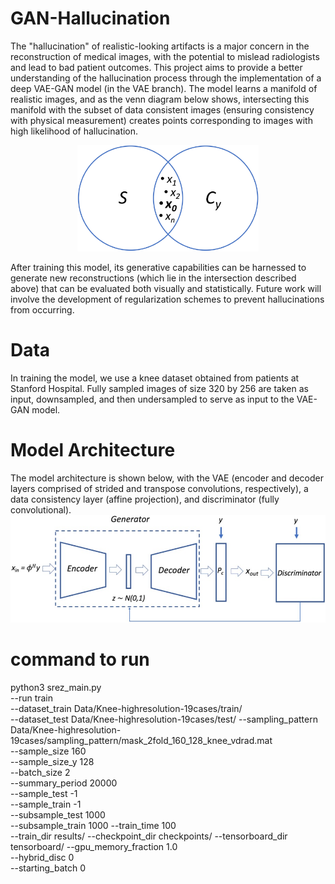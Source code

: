 # GAN-Hallucination
The "hallucination" of realistic-looking artifacts is a major concern in the reconstruction of medical images, with the potential to mislead radiologists and lead to bad patient outcomes. This project aims to provide a better understanding of the hallucination process through the implementation of a deep VAE-GAN model (in the VAE branch). The model learns a manifold of realistic images, and as the venn diagram below shows, intersecting this manifold with the subset of data consistent images (ensuring consistency with physical measurement) creates points corresponding to images with high likelihood of hallucination.

<p align="center">
  <img src="fixed_venn.png" height="170">
</p>

After training this model, its generative capabilities can be harnessed to generate new reconstructions (which lie in the intersection described above) that can be evaluated both visually and statistically. Future work will involve the development of regularization schemes to prevent hallucinations from occurring.
# Data
In training the model, we use a knee dataset obtained from patients at Stanford Hospital. Fully sampled images of size 320 by 256 are taken as input, downsampled, and then undersampled to serve as input to the VAE-GAN model.

# Model Architecture
The model architecture is shown below, with the VAE (encoder and decoder layers comprised of strided and transpose convolutions, respectively), a data consistency layer (affine projection), and discriminator (fully convolutional).
![alt text](revised_model_architecture.png)

# command to run 

python3  srez_main.py    
--run train     
--dataset_train Data/Knee-highresolution-19cases/train/   
--dataset_test Data/Knee-highresolution-19cases/test/
--sampling_pattern  Data/Knee-highresolution-19cases/sampling_pattern/mask_2fold_160_128_knee_vdrad.mat     
--sample_size 160   
--sample_size_y 128    
--batch_size 2     
--summary_period  20000      
--sample_test -1   
--sample_train -1     
--subsample_test 1000   
--subsample_train 1000 
--train_time 100   
--train_dir  results/
--checkpoint_dir  checkpoints/
--tensorboard_dir  tensorboard/
--gpu_memory_fraction 1.0  
--hybrid_disc 0    
--starting_batch 0
